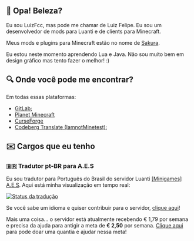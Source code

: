 ## 👋 Opa! Beleza?
Eu sou LuizFcc, mas pode me chamar de Luiz Felipe. Eu sou um desenvolvedor de mods para Luanti e de clients para Minecraft.

Meus mods e plugins para Minecraft estão no nome de [Sakura](https://github.com/Sakura-Mods).

Eu estou neste momento aprendendo Lua e Java. Não sou muito bem em design gráfico mas tento fazer o melhor! :)

## 🔍 Onde você pode me encontrar?
Em todas essas plataformas:

* [GitLab](https://gitlab.com/LuizFcc);
* [Planet Minecraft](https://planetminecraft.com/member/LuizFcc)
* [CurseForge](https://curseforge.com/members/LuizFcc)
* [Codeberg Translate (IamnotMinetest)](https//translate.codeberg.com/user/LuizFcc);

## ✉️ Cargos que eu tenho
### 🇧🇷 Tradutor pt-BR para A.E.S

Eu sou tradutor para Português do Brasil do servidor Luanti [[Minigames] A.E.S](https://aes.land). Aqui está minha visualização em tempo real:

<a href="https://translate.codeberg.org/engage/zughy-friends-minetest/">
<img src="https://translate.codeberg.org/widget/zughy-friends-minetest/-/pt-BR/multi-auto.svg" alt="Status da tradução" />
</a>

Se você sabe um idioma e quiser contribuir para o servidor, [clique aqui](https://translate.codeberg.org/projects/zughy-friends-minetest)!

Mais uma coisa... o servidor está atualmente recebendo € 1,79 por semana e precisa da ajuda para antigir a meta de **€ 2,50** por semana. [Clique aqui](https://liberapay.com/aes_luanti_server/donate?currency=BRL) para pode doar uma quantia e ajudar nessa meta!
